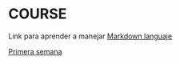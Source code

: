 # COURSE
Link para aprender a manejar [Markdown languaje](https://www.markdownguide.org/basic-syntax/)

[Primera semana](Semana1/temas.md)
